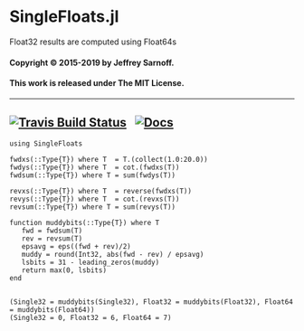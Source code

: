# SingleFloats.jl
Float32 results are computed using Float64s

#### Copyright © 2015-2019 by Jeffrey Sarnoff.
####  This work is released under The MIT License.

----
[![Travis Build Status](https://travis-ci.org/JeffreySarnoff/SingleFloats.jl.svg?branch=master)](https://travis-ci.org/JeffreySarnoff/SingleFloats.jl)&nbsp;&nbsp;&nbsp;[![Docs](https://img.shields.io/badge/docs-stable-blue.svg)](http://jeffreysarnoff.github.io/SingleFloats.jl/stable/)
----

```
using SingleFloats

fwdxs(::Type{T}) where T  = T.(collect(1.0:20.0))
fwdys(::Type{T}) where T  = cot.(fwdxs(T))
fwdsum(::Type{T}) where T = sum(fwdys(T))

revxs(::Type{T}) where T  = reverse(fwdxs(T))
revys(::Type{T}) where T  = cot.(revxs(T))
revsum(::Type{T}) where T = sum(revys(T))

function muddybits(::Type{T}) where T
   fwd = fwdsum(T)
   rev = revsum(T)
   epsavg = eps((fwd + rev)/2)
   muddy = round(Int32, abs(fwd - rev) / epsavg)
   lsbits = 31 - leading_zeros(muddy)
   return max(0, lsbits)
end


(Single32 = muddybits(Single32), Float32 = muddybits(Float32), Float64 = muddybits(Float64))
(Single32 = 0, Float32 = 6, Float64 = 7)


```
